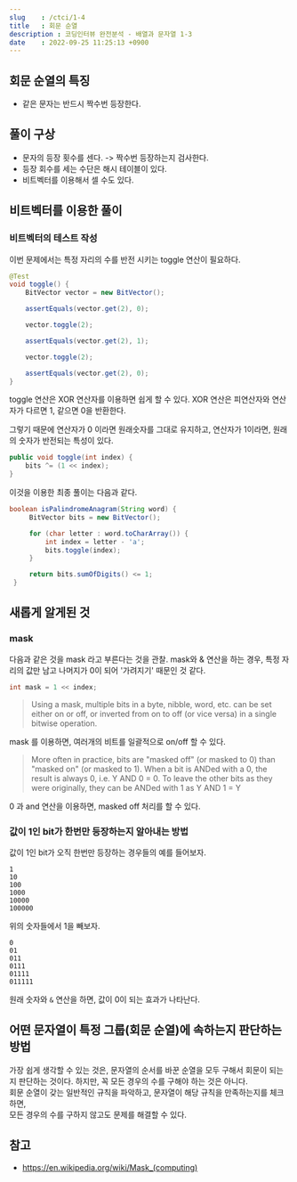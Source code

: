 ```yaml
---
slug    : /ctci/1-4
title   : 회문 순열
description : 코딩인터뷰 완전분석 - 배열과 문자열 1-3
date    : 2022-09-25 11:25:13 +0900
---
```


## 회문 순열의 특징
- 같은 문자는 반드시 짝수번 등장한다. 
	
## 풀이 구상
- 문자의 등장 횟수를 센다. -> 짝수번 등장하는지 검사한다. 
- 등장 회수를 세는 수단은 해시 테이블이 있다.
- 비트벡터를 이용해서 셀 수도 있다. 

## 비트벡터를 이용한 풀이
### 비트벡터의 테스트 작성
이번 문제에서는 특정 자리의 수를 반전 시키는 toggle 연산이 필요하다.
```java
@Test
void toggle() {
    BitVector vector = new BitVector();

    assertEquals(vector.get(2), 0);

    vector.toggle(2);

    assertEquals(vector.get(2), 1);

    vector.toggle(2);

    assertEquals(vector.get(2), 0);
}

```

toggle 연산은 XOR 연산자를 이용하면 쉽게 할 수 있다. 
XOR 연산은 피연산자와 연산자가 다르면 1, 같으면 0을 반환한다.

그렇기 때문에 연산자가 0 이라면 원래숫자를 그대로 유지하고, 
연산자가 1이라면, 원래의 숫자가 반전되는 특성이 있다.

```java
public void toggle(int index) {
    bits ^= (1 << index);
}
```

이것을 이용한 최종 풀이는 다음과 같다.

```java
boolean isPalindromeAnagram(String word) {
     BitVector bits = new BitVector();

     for (char letter : word.toCharArray()) {
         int index = letter - 'a';
         bits.toggle(index);
     }

     return bits.sumOfDigits() <= 1;
 }

```

## 새롭게 알게된 것
### mask
다음과 같은 것을 mask 라고 부른다는 것을 관찰.
mask와 & 연산을 하는 경우, 특정 자리의 값만 남고 나머지가 0이 되어 '가려지기' 때문인 것 같다. 
```java
int mask = 1 << index;
```

> Using a mask, multiple bits in a byte, nibble, word, etc. can be set either on or off, or inverted from on to off (or vice versa) in a single bitwise operation.

mask 를 이용하면, 여러개의 비트를 일괄적으로 on/off 할 수 있다.

> More often in practice, bits are "masked off" (or masked to 0) than "masked on" (or masked to 1). When a bit is ANDed with a 0, the result is always 0, i.e. Y AND 0 = 0. To leave the other bits as they were originally, they can be ANDed with 1 as Y AND 1 = Y

0 과 and 연산을 이용하면,  masked off 처리를 할 수 있다. 

### 값이 1인 bit가 한번만 등장하는지 알아내는 방법
값이 1인 bit가 오직 한번만 등장하는 경우들의 예를 들어보자.

```
1
10
100
1000
10000
100000
```
위의 숫자들에서 1을 빼보자.
```
0
01
011
0111
01111
011111
```
원래 숫자와 `&` 연산을 하면, 값이 0이 되는 효과가 나타난다.  

## 어떤 문자열이 특정 그룹(회문 순열)에 속하는지 판단하는 방법

가장 쉽게 생각할 수 있는 것은, 문자열의 순서를 바꾼 순열을 모두 구해서
회문이 되는지 판단하는 것이다. 하지만, 꼭 모든 경우의 수를 구해야 하는 것은 아니다.  
회문 순열이 갖는 일반적인 규칙을 파악하고, 문자열이 해당 규칙을 만족하는지를 체크하면,  
모든 경우의 수를 구하지 않고도 문제를 해결할 수 있다. 

## 참고
- https://en.wikipedia.org/wiki/Mask_(computing)

